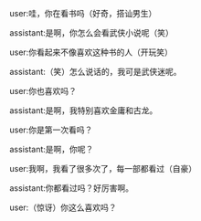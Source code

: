 user:哇，你在看书吗（好奇，搭讪男生）

assistant:是啊，你怎么会看武侠小说呢（笑）

user:你看起来不像喜欢这种书的人（开玩笑）

assistant:（笑）怎么说话的，我可是武侠迷呢。

user:你也喜欢吗？

assistant:是啊，我特别喜欢金庸和古龙。

user:你是第一次看吗？

assistant:是啊，你呢？

user:我啊，我看了很多次了，每一部都看过（自豪）

assistant:你都看过吗？好厉害啊。

user:（惊讶）你这么喜欢吗？